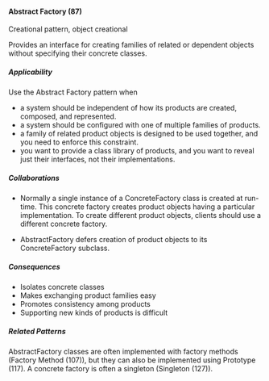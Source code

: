 #### Abstract Factory (87)

Creational pattern, object creational

Provides an interface for creating families of related or dependent objects without specifying their concrete classes.

##### Applicability

Use the Abstract Factory pattern when

 * a system should be independent of how its products are created, composed, and represented.
 * a system should be configured with one of multiple families of products.
 * a family of related product objects is designed to be used together, and you need to enforce this constraint.
 * you want to provide a class library of products, and you want to reveal just their interfaces, not their implementations.

##### Collaborations

 * Normally a single instance of a ConcreteFactory class is created at run-time. This concrete factory creates product objects having a particular implementation. To create different product objects, clients should use a different concrete factory.

 * AbstractFactory defers creation of product objects to its ConcreteFactory subclass.

##### Consequences

 * Isolates concrete classes
 * Makes exchanging product families easy
 * Promotes consistency among products
 * Supporting new kinds of products is difficult

##### Related Patterns

AbstractFactory classes are often implemented with factory methods (Factory Method (107)), but they can also be implemented using Prototype (117). A concrete factory is often a singleton (Singleton (127)).
